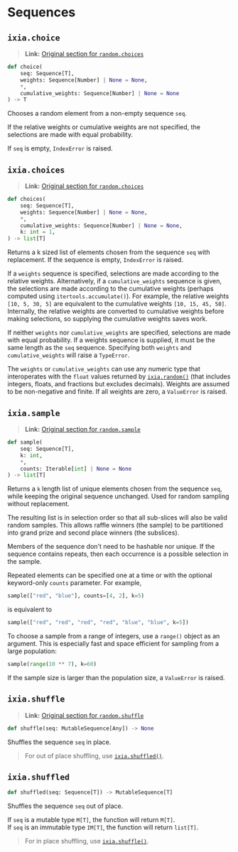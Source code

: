 # Sequences

## `ixia.choice`

> **Link:** [Original section for `random.choices`](https://docs.python.org/3/library/random.html#random.choice)

```py
def choice(
    seq: Sequence[T],
    weights: Sequence[Number] | None = None,
    *,
    cumulative_weights: Sequence[Number] | None = None
) -> T
```

Chooses a random element from a non-empty sequence `seq`.

If the relative weights or cumulative weights are not specified,
the selections are made with equal probability.

If `seq` is empty, `IndexError` is raised.


## `ixia.choices`

> **Link:** [Original section for `random.choices`](https://docs.python.org/3/library/random.html#random.choices)

```py
def choices(
    seq: Sequence[T],
    weights: Sequence[Number] | None = None,
    *,
    cumulative_weights: Sequence[Number] | None = None,
    k: int = 1,
) -> list[T]
```

Returns a k sized list of elements chosen from the sequence `seq` with
replacement. If the sequence is empty, `IndexError` is raised.

If a `weights` sequence is specified, selections are made according to the
relative weights. Alternatively, if a `cumulative_weights` sequence is given,
the selections are made according to the cumulative weights (perhaps computed
using `itertools.accumulate()`). For example, the relative weights
`[10, 5, 30, 5]` are equivalent to the cumulative weights `[10, 15, 45, 50]`.
Internally, the relative weights are converted to cumulative weights before
making selections, so supplying the cumulative weights saves work.

If neither `weights` nor `cumulative_weights` are specified, selections are
made with equal probability. If a weights sequence is supplied, it must be the
same length as the `seq` sequence. Specifying both `weights` and
`cumulative_weights` will raise a `TypeError`.

The `weights` or `cumulative_weights` can use any numeric type that
interoperates with the `float` values returned by [`ixia.random()`](distributions.md#ixiarandom) (that
includes integers, floats, and fractions but excludes decimals). Weights are
assumed to be non-negative and finite. If all weights are zero, a `ValueError` is raised.


## `ixia.sample`

> **Link:** [Original section for `random.sample`](https://docs.python.org/3/library/random.html#random.sample)

```py
def sample(
    seq: Sequence[T],
    k: int,
    *,
    counts: Iterable[int] | None = None
) -> list[T]
```

Returns a `k` length list of unique elements chosen from the sequence `seq`,
while keeping the original sequence unchanged. Used for random sampling without
replacement.

The resulting list is in selection order so that all sub-slices will also be
valid random samples. This allows raffle winners (the sample) to be partitioned
into grand prize and second place winners (the subslices).

Members of the sequence don't need to be hashable nor unique. If the sequence
contains repeats, then each occurrence is a possible selection in the sample.

Repeated elements can be specified one at a time or with the optional
keyword-only `counts` parameter. For example,
```py
sample(["red", "blue"], counts=[4, 2], k=5)
```
is equivalent to
```py
sample(["red", "red", "red", "red", "blue", "blue", k=5])
```
To choose a sample from a range of integers, use a `range()` object as an argument. This is especially fast and space efficient for sampling from a large population:
```py
sample(range(10 ** 7), k=60)
```

If the sample size is larger than the population size, a `ValueError` is raised.


## `ixia.shuffle`

> **Link:** [Original section for `random.shuffle`](https://docs.python.org/3/library/random.html#random.shuffle)

```py
def shuffle(seq: MutableSequence[Any]) -> None
```

Shuffles the sequence `seq` in place.

> For out of place shuffling, use [`ixia.shuffled()`](#ixiashuffled).


## `ixia.shuffled`

```py
def shuffled(seq: Sequence[T]) -> MutableSequence[T]
```

Shuffles the sequence `seq` out of place.

If `seq` is a mutable type `M[T]`, the function will return `M[T]`.  
If `seq` is an immutable type `IM[T]`, the function will return `list[T]`.

> For in place shuffling, use [`ixia.shuffle()`](#ixiashuffle).